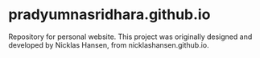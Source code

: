 # pradyumnasridhara.github.io
Repository for personal website. This project was originally designed and developed by Nicklas Hansen, from nicklashansen.github.io.
